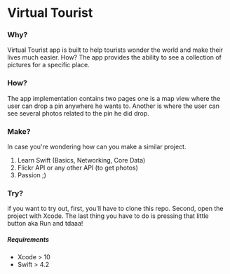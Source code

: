 # Virtual Tourist

### Why?
Virtual Tourist app is built to help tourists wonder the world and make their lives much easier. How? The app provides the ability to see a collection of pictures for a specific place.

### How?
The app implementation contains two pages one is a map view where the user can drop a pin anywhere he wants to. Another is where the user can see several photos related to the pin he did drop.

### Make?
In case you're wondering how can you make a similar project.
1. Learn Swift (Basics, Networking, Core Data)
2. Flickr API or any other API (to get photos) 
3. Passion ;)

### Try?
if you want to try out, first, you'll have to clone this repo. Second, open the project with Xcode. The last thing you have to do is pressing that little button aka Run and tdaaa!

##### Requirements
* Xcode > 10
* Swift > 4.2



